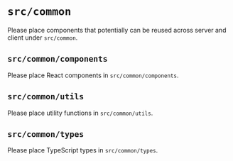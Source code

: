 # `src/common`

Please place components that potentially can be reused across server and client under `src/common`.

## `src/common/components`

Please place React components in `src/common/components`.

## `src/common/utils`

Please place utility functions in `src/common/utils`.

## `src/common/types`

Please place TypeScript types in `src/common/types`.

